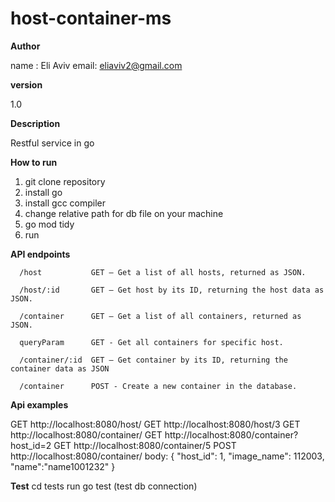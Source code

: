 # host-container-ms

**Author**

name :   Eli Aviv
email:   eliaviv2@gmail.com

**version** 

1.0

**Description**

Restful service in go

**How to run**

1. git clone repository
2. install go 
3. install gcc compiler
4. change relative path for db file on your machine
5. go mod tidy
6. run

**API endpoints**

      /host           GET – Get a list of all hosts, returned as JSON.

      /host/:id       GET – Get host by its ID, returning the host data as JSON.

      /container      GET – Get a list of all containers, returned as JSON.
                      
      queryParam      GET - Get all containers for specific host.
      
      /container/:id  GET – Get container by its ID, returning the container data as JSON
      
      /container      POST - Create a new container in the database.

**Api examples**

GET http://localhost:8080/host/
GET http://localhost:8080/host/3
GET http://localhost:8080/container/
GET http://localhost:8080/container?host_id=2
GET http://localhost:8080/container/5
POST http://localhost:8080/container/
body:
{
    "host_id": 1,
    "image_name": 112003,
    "name":"name1001232"
}

**Test**
cd tests
run go test (test db connection)
